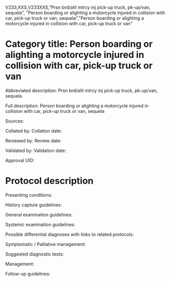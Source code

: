 V233,XXS,V233XXS,"Prsn brd/alit mtrcy inj pick-up truck, pk-up/van, sequela", "Person boarding or alighting a motorcycle injured in collision with car, pick-up truck or van, sequela","Person boarding or alighting a motorcycle injured in collision with car, pick-up truck or van"
# Category title: Person boarding or alighting a motorcycle injured in collision with car, pick-up truck or van

Abbreviated description: Prsn brd/alit mtrcy inj pick-up truck, pk-up/van, sequela

Full description: Person boarding or alighting a motorcycle injured in collision with car, pick-up truck or van, sequela

Sources:

Collated by:
Collation date:

Reviewed by:
Review date:

Validated by:
Validation date:

Approval UID:

# Protocol description

Presenting conditions:

History capture guidelines:

General examination guidelines:

Systemic examination guidelines:

Possible differential diagnoses with links to related protocols:

Symptomatic / Palliative management:

Suggested diagnostic tests:

Management:

Follow-up guidelines:
